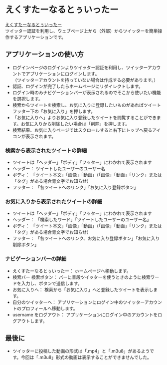 # えくすたーなるとぅいったー
[えくすたーなるとぅいったー](https://morning-reaches-66777.herokuapp.com/)  
ツイッター認証を利用し、ウェブページ上から（外部）からツイッターを簡単操作するアプリケーションです。

## アプリケーションの使い方
- ログインページのログインよりツイッター認証を利用し、ツイッターアカウントでアプリケーションにログインします。  
（ツイッターアカウントを持っていない場合は作成する必要があります。）
- 認証、ログインが完了したらホームページにリダイレクトします。
- ログイン時のみナビゲーションバーが表示されるのでそこから使いたい機能を選択します。  
- 検索からツイートを検索し、お気に入りに登録したいものがあればツイートフッター下の「お気に入り」を押します。
- 「お気に入りへ」よりお気に入り登録したツイートを閲覧することができます。お気に入りから削除したい場合は「削除」を押します。
- 検索結果、お気に入りページではスクロールすると右下にトップへ戻るアイコンが表示されます。

### 検索から表示されたツイートの詳細
- ツイートは「ヘッダー」「ボディ」「フッター」にわかれて表示されます
- ヘッダー： ツイートしたユーザーのユーザー名
- ボディ： 「ツイート本文」「画像」「動画」（「画像」「動画」「リンク」または「タグ」がある場合青文字でお知らせ）
- フッター： 「各ツイートへのリンク」「お気に入り登録ボタン」

### お気に入りから表示されたツイートの詳細
- ツイートは「ヘッダー」「ボディ」「フッター」にわかれて表示されます
- ヘッダー： 「検索したワード」「ツイートしたユーザーのユーザー名」
- ボディ： 「ツイート本文」「画像」「動画」（「画像」「動画」「リンク」または「タグ」がある場合青文字でお知らせ）
- フッター： 「各ツイートへのリンク、お気に入り登録ボタン」「お気に入り削除ボタン」

### ナビゲーションバーの詳細
- えくすたーなるとぅいったー： ホームページへ移動します。
- 検索バー 検索ボタン： バーに普段ツイッターを使うときのように検索ワードを入力し、ボタンで送信します。
- お気に入りへ： 検索から「お気に入り」へと登録したツイートを表示します。
- 自分のツイッターへ： アプリケーションにログイン中のツイッターアカウントのプロフィールへ移動します。
- username をログアウト： アプリケーションにログイン中のアカウントをログアウトします。

## 最後に
- ツイッターに投稿した動画の形式は「.mp4」と「.m3u8」があるようです。今回は「.m3u8」形式の動画は表示することができませんでした。  

